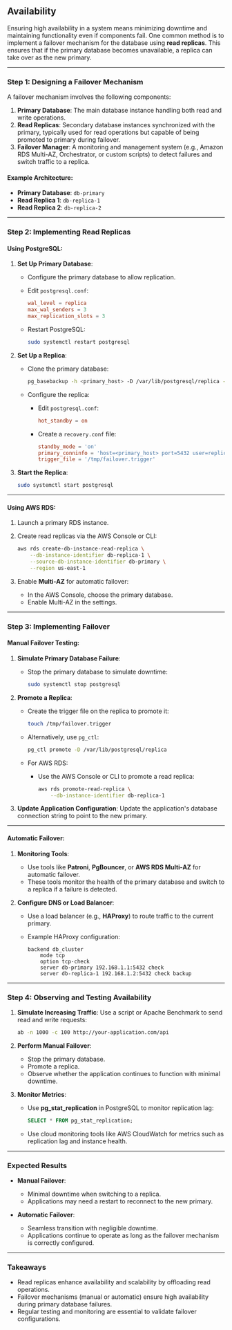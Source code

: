 ## **Availability**

Ensuring high availability in a system means minimizing downtime and maintaining functionality even if components fail. One common method is to implement a failover mechanism for the database using **read replicas**. This ensures that if the primary database becomes unavailable, a replica can take over as the new primary.

----------

### **Step 1: Designing a Failover Mechanism**

A failover mechanism involves the following components:

1.  **Primary Database**: The main database instance handling both read and write operations.
2.  **Read Replicas**: Secondary database instances synchronized with the primary, typically used for read operations but capable of being promoted to primary during failover.
3.  **Failover Manager**: A monitoring and management system (e.g., Amazon RDS Multi-AZ, Orchestrator, or custom scripts) to detect failures and switch traffic to a replica.

#### Example Architecture:

-   **Primary Database**: `db-primary`
-   **Read Replica 1**: `db-replica-1`
-   **Read Replica 2**: `db-replica-2`

----------

### **Step 2: Implementing Read Replicas**

#### **Using PostgreSQL**:

1.  **Set Up Primary Database**:
    
    -   Configure the primary database to allow replication.
    -   Edit `postgresql.conf`:
        
        ```conf
        wal_level = replica
        max_wal_senders = 3
        max_replication_slots = 3
        ```
        
    -   Restart PostgreSQL:
        
        ```bash
        sudo systemctl restart postgresql
        ```
        
2.  **Set Up a Replica**:
    
    -   Clone the primary database:
        
        ```bash
		pg_basebackup -h <primary_host> -D /var/lib/postgresql/replica -U replication_user -Fp -Xs -P` 
		```
        
    -   Configure the replica:
        -   Edit `postgresql.conf`:
            
            ```conf
            hot_standby = on
            ```
            
        -   Create a `recovery.conf` file:
            
            ```conf
            standby_mode = 'on'
            primary_conninfo = 'host=<primary_host> port=5432 user=replication_user password=<password>'
            trigger_file = '/tmp/failover.trigger'
            ```
            
3.  **Start the Replica**:
    
    ```bash
    sudo systemctl start postgresql
    ```
    

----------

#### **Using AWS RDS**:

1.  Launch a primary RDS instance.
    
2.  Create read replicas via the AWS Console or CLI:
    
    ```bash
    aws rds create-db-instance-read-replica \
        --db-instance-identifier db-replica-1 \
        --source-db-instance-identifier db-primary \
        --region us-east-1
    
3.  Enable **Multi-AZ** for automatic failover:
    
    -   In the AWS Console, choose the primary database.
    -   Enable Multi-AZ in the settings.

----------

### **Step 3: Implementing Failover**

#### **Manual Failover Testing**:

1.  **Simulate Primary Database Failure**:
    
    -   Stop the primary database to simulate downtime:
        
        ```bash
        sudo systemctl stop postgresql
        ```
        
2.  **Promote a Replica**:
    
    -   Create the trigger file on the replica to promote it:
        
        ```bash
        touch /tmp/failover.trigger
        ```
        
    -   Alternatively, use `pg_ctl`:
        
        ```bash
        pg_ctl promote -D /var/lib/postgresql/replica
        ```
        
    -   For AWS RDS:
        
        -   Use the AWS Console or CLI to promote a read replica:
            
            ```bash
            aws rds promote-read-replica \
                --db-instance-identifier db-replica-1
            
3.  **Update Application Configuration**: Update the application's database connection string to point to the new primary.
    

----------

#### **Automatic Failover**:

1.  **Monitoring Tools**:
    
    -   Use tools like **Patroni**, **PgBouncer**, or **AWS RDS Multi-AZ** for automatic failover.
    -   These tools monitor the health of the primary database and switch to a replica if a failure is detected.
2.  **Configure DNS or Load Balancer**:
    
    -   Use a load balancer (e.g., **HAProxy**) to route traffic to the current primary.
    -   Example HAProxy configuration:
        
        ```haproxy
        backend db_cluster
            mode tcp
            option tcp-check
            server db-primary 192.168.1.1:5432 check
            server db-replica-1 192.168.1.2:5432 check backup
		```

        

----------

### **Step 4: Observing and Testing Availability**

1.  **Simulate Increasing Traffic**: Use a script or Apache Benchmark to send read and write requests:
    
    ```bash
    ab -n 1000 -c 100 http://your-application.com/api
    ```
    
2.  **Perform Manual Failover**:
    
    -   Stop the primary database.
    -   Promote a replica.
    -   Observe whether the application continues to function with minimal downtime.
3.  **Monitor Metrics**:
    
    -   Use **pg_stat_replication** in PostgreSQL to monitor replication lag:
        
        ```sql
        SELECT * FROM pg_stat_replication;
        
    -   Use cloud monitoring tools like AWS CloudWatch for metrics such as replication lag and instance health.
        

----------

### **Expected Results**

-   **Manual Failover**:
    
    -   Minimal downtime when switching to a replica.
    -   Applications may need a restart to reconnect to the new primary.
-   **Automatic Failover**:
    
    -   Seamless transition with negligible downtime.
    -   Applications continue to operate as long as the failover mechanism is correctly configured.

----------

### **Takeaways**

-   Read replicas enhance availability and scalability by offloading read operations.
-   Failover mechanisms (manual or automatic) ensure high availability during primary database failures.
-   Regular testing and monitoring are essential to validate failover configurations.